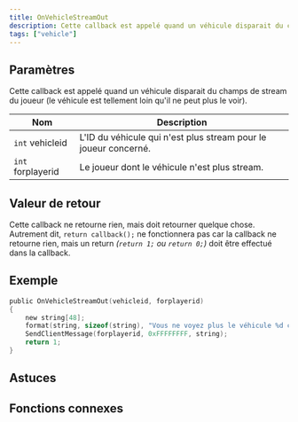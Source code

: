 ```yaml
---
title: OnVehicleStreamOut
description: Cette callback est appelé quand un véhicule disparait du champs de stream du joueur (le véhicule est tellement loin qu'il ne peut plus le voir).
tags: ["vehicle"]
---
```


## Paramètres

Cette callback est appelé quand un véhicule disparait du champs de stream du joueur (le véhicule est tellement loin qu'il ne peut plus le voir).

| Nom               | Description                                                     |
| ----------------- | --------------------------------------------------------------- |
| `int` vehicleid   | L'ID du véhicule qui n'est plus stream pour le joueur concerné. |
| `int` forplayerid | Le joueur dont le véhicule n'est plus stream.                   |

## Valeur de retour

Cette callback ne retourne rien, mais doit retourner quelque chose. Autrement dit, `return callback();` ne fonctionnera pas car la callback ne retourne rien, mais un return _(`return 1;` ou `return 0;`)_ doit être effectué dans la callback.

## Exemple

```c
public OnVehicleStreamOut(vehicleid, forplayerid)
{
    new string[48];
    format(string, sizeof(string), "Vous ne voyez plus le véhicule %d car celui-ci est trop loin.", vehicleid);
    SendClientMessage(forplayerid, 0xFFFFFFFF, string);
    return 1;
}
```

## Astuces

<TipNPCCallbacks />

## Fonctions connexes
